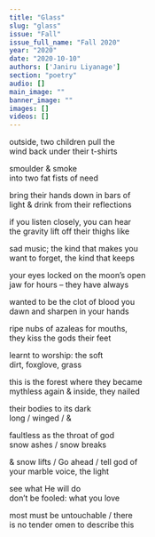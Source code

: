 ```yaml
---
title: "Glass"
slug: "glass"
issue: "Fall"
issue_full_name: "Fall 2020"
year: "2020"
date: "2020-10-10"
authors: ['Janiru Liyanage']
section: "poetry"
audio: []
main_image: ""
banner_image: ""
images: []
videos: []
---
```



outside, two children pull the  
wind back under their t-shirts  

smoulder & smoke  
into two fat fists of need  

bring their hands down in bars of  
light & drink from their reflections  

if you listen closely, you can hear  
the gravity lift off their thighs like  

sad music; the kind that makes you  
want to forget, the kind that keeps  

your eyes locked on the moon’s open  
jaw for hours – they have always  

wanted to be the clot of blood you  
dawn and sharpen in your hands  

ripe nubs of azaleas for mouths,  
they kiss the gods their feet  

learnt to worship: the soft  
dirt, foxglove, grass  

this is the forest where they became  
mythless again & inside, they nailed  

their bodies to its dark  
long / winged / &  

faultless as the throat of god  
snow ashes / snow breaks  

& snow lifts / Go ahead / tell god of  
your marble voice, the light  

see what He will do  
don’t be fooled: what you love  

most must be untouchable / there  
is no tender omen to describe this  

